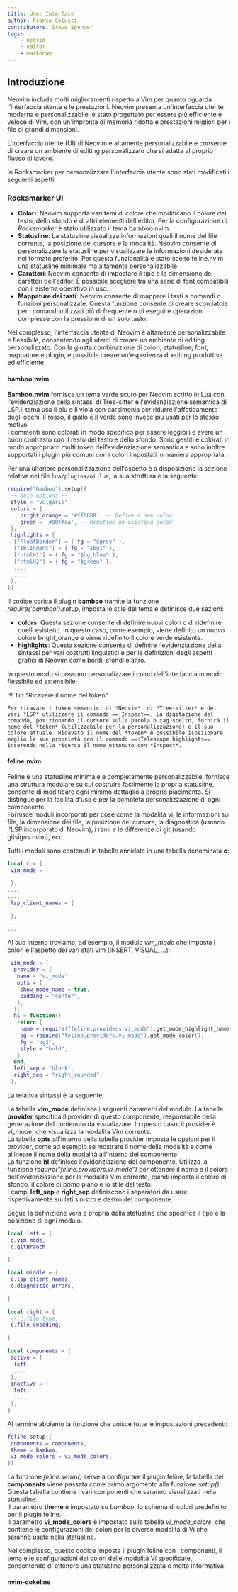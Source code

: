 ```yaml
---
title: User Interface
author: Franco Colussi
contributors: Steve Spencer
tags:
    - neovim
    - editor
    - markdown
---
```

<!--vale off-->
## Introduzione

Neovim include molti miglioramenti rispetto a Vim per quanto riguarda l'interfaccia utente e le prestazioni. Neovim presenta un'interfaccia utente moderna e personalizzabile, è stato progettato per essere più efficiente e veloce di Vim, con un'impronta di memoria ridotta e prestazioni migliori per i file di grandi dimensioni.

L'interfaccia utente (UI) di Neovim è altamente personalizzabile e consente di creare un ambiente di editing personalizzato che si adatta al proprio flusso di lavoro.

In Rocksmarker per personalizzare l'interfaccia utente sono stati modificati i seguenti aspetti:

### Rocksmarker UI

- **Colori**: Neovim supporta vari temi di colore che modificano il colore del testo, dello sfondo e di altri elementi dell'editor. Per la configurazione di *Rocksmarker* è stato utilizzato il tema bamboo.nvim.
- **Statusline**: La statusline visualizza informazioni quali il nome del file corrente, la posizione del cursore e la modalità. Neovim consente di personalizzare la statusline per visualizzare le informazioni desiderate nel formato preferito. Per questa funzionalità è stato scelto feline.nvim una statusline minimale ma altamente personalizzabile.
- **Caratteri**: Neovim consente di impostare il tipo e la dimensione dei caratteri dell'editor. È possibile scegliere tra una serie di font compatibili con il sistema operativo in uso.
- **Mappature dei tasti**: Neovim consente di mappare i tasti a comandi o funzioni personalizzate. Questa funzione consente di creare scorciatoie per i comandi utilizzati più di frequente o di eseguire operazioni complesse con la pressione di un solo tasto.

Nel complesso, l'interfaccia utente di Neovim è altamente personalizzabile e flessibile, consentendo agli utenti di creare un ambiente di editing personalizzato. Con la giusta combinazione di colori, statusline, font, mappature e plugin, è possibile creare un'esperienza di editing produttiva ed efficiente.

#### bamboo.nvim

**Bamboo.nvim** fornisce un tema verde scuro per Neovim scritto in Lua con l'evidenziazione della sintassi di Tree-sitter e l'evidenziazione semantica di LSP.Il tema usa il blu e il viola con parsimonia per ridurre l'affaticamento degli occhi. Il rosso, il giallo e il verde sono invece più usati per lo stesso motivo.  
I commenti sono colorati in modo specifico per essere leggibili e avere un buon contrasto con il resto del testo e dello sfondo. Sono gestiti e colorati in modo appropriato molti token dell'evidenziazione semantica e sono inoltre supportati i plugin più comuni con i colori impostati in maniera appropriata.

Per una ulteriore personalizzazione dell'aspetto è a disposizione la sezione relativa nel file `lua/plugins/ui.lua`, la sua struttura è la seguente:

```lua
require("bamboo").setup({
 -- Main options --
 style = "vulgaris",
 colors = {
    bright_orange = '#ff8800', -- Define a new color
    green = '#00ffaa', -- Redefine an existing color
 },
 highlights = {
  ["FloatBorder"] = { fg = "$grey" },
  ["IblIndent"] = { fg = "$bg1" },
  ["htmlH1"] = { fg = "$bg_blue" },
  ["htmlH2"] = { fg = "$green" },
  ....
  ....
 },
})
```

Il codice carica il plugin **bamboo** tramite la funzione *require('bamboo').setup*, imposta lo stile del tema e definisce due sezioni:

- **colors**: Questa sezione consente di definire nuovi colori o di ridefinire quelli esistenti. In questo caso, come esempio, viene definito un nuovo colore bright_orange e viene ridefinito il colore verde esistente.
- **highlights**: Questa sezione consente di definire l'evidenziazione della sintassi per vari costrutti linguistici e per le definizioni degli aspetti grafici di Neovim come bordi, sfondi e altro.

In questo modo si possono personalizzare i colori dell'interfaccia in modo flessibile ed estensibile.

!!! Tip "Ricavare il nome del token"

    Per ricavare i token semantici di *Neovim*, di *Tree-sitter* e dei vari *LSP* utilizzare il comando ==:Inspect==. La digitazione del comando, posizionando il cursore sulla parola o tag scelto, fornirà il nome del *token* (utilizzabile per la personalizzazione) e il suo colore attuale. Ricavato il nome del *token* è possibile ispezionare meglio le sue proprietà con il comando ==:Telescope highlights== inserendo nella ricerca il nome ottenuto con *Inspect*.

#### feline.nvim

Feline è una statusline minimale e completamente personalizzabile, fornisce una struttura modulare su cui costruire facilmente la propria statusline, consente di modificare ogni minimo dettaglio a proprio piacimento. Si distingue per la facilità d'uso e per la completa personalizzazione di ogni componente.  
Fornisce moduli incorporati per cose come la modalità vi, le informazioni sui file, la dimensione dei file, la posizione del cursore, la diagnostica (usando l'LSP incorporato di Neovim), i rami e le differenze di git (usando gitsigns.nvim), ecc.

Tutti i moduli sono contenuti in tabelle annidate in una tabella denominata **c**:

```lua
local c = {
 vim_mode = {

 },
....
....
 lsp_client_names = {

 },
...
...
```

Al suo interno troviamo, ad esempio, il modulo *vim_mode* che imposta i colori e l'aspetto dei vari stati vim (INSERT, VISUAL, ...):

```lua linenums="108"
 vim_mode = {
  provider = {
   name = "vi_mode",
   opts = {
    show_mode_name = true,
    padding = "center",
   },
  },
  hl = function()
   return {
    name = require("feline.providers.vi_mode").get_mode_highlight_name(),
    bg = require("feline.providers.vi_mode").get_mode_color(),
    fg = "bg3",
    style = "bold",
   }
  end,
  left_sep = "block",
  right_sep = "right_rounded",
 },
```

La relativa sintassi è la seguente:

La tabella **vim_mode** definisce i seguenti parametri del modulo. La tabella **provider** specifica il provider di questo componente, responsabile della generazione del contenuto da visualizzare. In questo caso, il provider è *vi_mode*, che visualizza la modalità Vim corrente.  
La tabella **opts** all'interno della tabella provider imposta le opzioni per il provider, come ad esempio se mostrare il nome della modalità e come allineare il nome della modalità all'interno del componente.  
La funzione **hl** definisce l'evidenziazione del componente. Utilizza la funzione *require(“feline.providers.vi_mode”)* per ottenere il nome e il colore dell'evidenziazione per la modalità Vim corrente, quindi imposta il colore di sfondo, il colore di primo piano e lo stile del testo.  
I campi **left_sep** e **right_sep** definiscono i separatori da usare rispettivamente sui lati sinistro e destro del componente.

Segue la definizione vera e propria della statusline che specifica il tipo e la posizione di ogni modulo.

```lua
local left = {
 c.vim_mode,
 c.gitBranch,
    ....
}

local middle = {
 c.lsp_client_names,
 c.diagnostic_errors,
    ....
}

local right = {
 -- c.file_type,
 c.file_encoding,
    ....
}

local components = {
 active = {
  left,
  ....
 },
 inactive = {
  left,
  ....
 },
}

```

Al termine abbiamo la funzione che unisce tutte le impostazioni precedenti:

```lua linenums="290"
feline.setup({
 components = components,
 theme = bamboo,
 vi_mode_colors = vi_mode_colors,
})
```

La funzione *feline.setup()* serve a configurare il plugin feline, la tabella dei **components** viene passata come primo argomento alla funzione *setup()*. Questa tabella contiene i vari componenti che saranno visualizzati nella statusline.  
Il parametro **theme** è impostato su *bamboo*, lo schema di colori predefinito per il plugin feline.  
Il parametro **vi_mode_colors** è impostato sulla tabella *vi_mode_colors*, che contiene le configurazioni dei colori per le diverse modalità di Vi che saranno usate nella statusline.

Nel complesso, questo codice imposta il plugin feline con i componenti, il tema e le configurazioni dei colori delle modalità Vi specificate, consentendo di ottenere una statusline personalizzata e molto informativa.

#### nvim-cokeline
